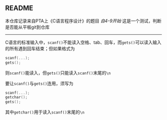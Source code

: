 ## README
本仓库记录来自PTA上《C语言程序设计》的题目
*自4-9开始*
这是一个测试，判断是否能从平板git到仓库

------------

C语言的标准输入中，`scanf()`不能读入空格、tab、回车，而`gets()`可以读入输入的所有遇到回车结束；但如果格式为
```C
scanf(...);
gets();
````
则`scanf()`能读入，但`gets()`只能读入`scanf()`末尾的`\n`

要让`scanf()`与`gets()`连用，须写为
```C
scanf(...);
getchar();
gets();
```
其中`getchar()`用于读入`scanf()`末尾的`\n`